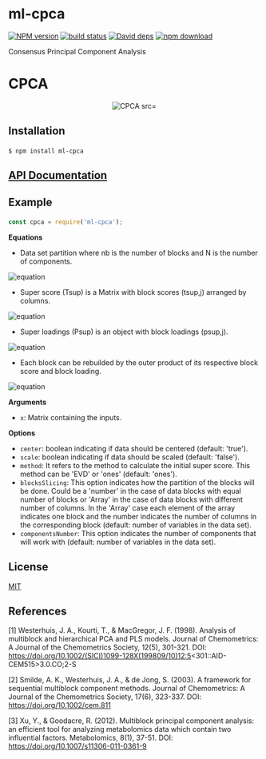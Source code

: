 # ml-cpca

  [![NPM version][npm-image]][npm-url]
  [![build status][travis-image]][travis-url]
  [![David deps][david-image]][david-url]
  [![npm download][download-image]][download-url]
  
Consensus Principal Component Analysis

# CPCA
<p align="center">
</p>
<p align="center">
  <img alt="CPCA src="images/cpca.png">
</p>

## Installation

`$ npm install ml-cpca`

## [API Documentation](https://cheminfo.github.io/cpca/)

## Example

```js
const cpca = require('ml-cpca');
```
**Equations**
* Data set partition where nb is the number of blocks and N is the number of components.

![equation](https://tex.cheminfo.org/?tex=X%20=%20\left%20[%20X_{1},%20...,%20X_{n_{b}}%20\right%20])

* Super score (Tsup) is a Matrix with block scores (tsup,j) arranged by columns.

![equation](https://tex.cheminfo.org/?tex=T_{sup}%20=%20[t_{sup,1},%20...,%20t_{sup,N}])

* Super loadings (Psup) is an object with block loadings (psup,j).

![equation](https://tex.cheminfo.org/?tex=P_{sup}%20=%20[p_{sup,1},%20...,%20p_{sup,N}])


* Each block can be rebuilded by the outer product of its respective block score and block loading.

![equation](https://tex.cheminfo.org/?tex=X_{k}%20=%20\sum_{j=1}^{N}t_{sup,k}^{j}\otimes%20p_{sup,k}^{j}%20%20;%20for\\%20%20%20k%20=%201,%20...,%20n_{b})

**Arguments**

* `x`: Matrix containing the inputs.

**Options**

* `center`: boolean indicating if data should be centered (default: 'true').
* `scale`: boolean indicating if data should be scaled (default: 'false').
* `method`: It refers to the method to calculate the initial super score. This method can be 'EVD' or 'ones' (default: 'ones').
* `blocksSlicing`: This option indicates how the partition of the blocks will be done. Could be a 'number' in the case of data blocks with equal number of blocks or 'Array' in the case of data blocks with different number of columns. In the 'Array' case each element of the array indicates one block and the number indicates the number of columns in the corresponding block (default: number of variables in the data set).
* `componentsNumber`: This option indicates the number of components that will work with (default: number of variables in the data set).

## License

[MIT](./LICENSE)

[npm-image]: https://img.shields.io/npm/v/cpca.svg?style=flat-square
[npm-url]: https://www.npmjs.com/package/cpca
[travis-image]: https://img.shields.io/travis/cheminfo/cpca/master.svg?style=flat-square
[travis-url]: https://travis-ci.org/cheminfo/cpca
[david-image]: https://img.shields.io/david/cheminfo/cpca.svg?style=flat-square
[david-url]: https://david-dm.org/cheminfo/cpca
[download-image]: https://img.shields.io/npm/dm/cpca.svg?style=flat-square
[download-url]: https://www.npmjs.com/package/cpca

## References

[1] Westerhuis, J. A., Kourti, T., & MacGregor, J. F. (1998). Analysis of multiblock and hierarchical PCA and PLS models. Journal of Chemometrics: A Journal of the Chemometrics Society, 12(5), 301-321. DOI: https://doi.org/10.1002/(SICI)1099-128X(199809/10)12:5<301::AID-CEM515>3.0.CO;2-S

[2] Smilde, A. K., Westerhuis, J. A., & de Jong, S. (2003). A framework for sequential multiblock component methods. Journal of Chemometrics: A Journal of the Chemometrics Society, 17(6), 323-337. DOI: https://doi.org/10.1002/cem.811

[3] Xu, Y., & Goodacre, R. (2012). Multiblock principal component analysis: an efficient tool for analyzing metabolomics data which contain two influential factors. Metabolomics, 8(1), 37-51. DOI: https://doi.org/10.1007/s11306-011-0361-9
